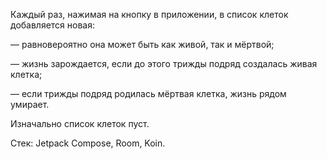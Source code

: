 Каждый раз, нажимая на кнопку в приложении, в список клеток добавляется новая:

— равновероятно она может быть как живой, так и мёртвой;

— жизнь зарождается, если до этого трижды подряд создалась живая клетка;

— если трижды подряд родилась мёртвая клетка, жизнь рядом умирает. 



Изначально список клеток пуст. 

Стек: Jetpack Compose, Room, Koin.
